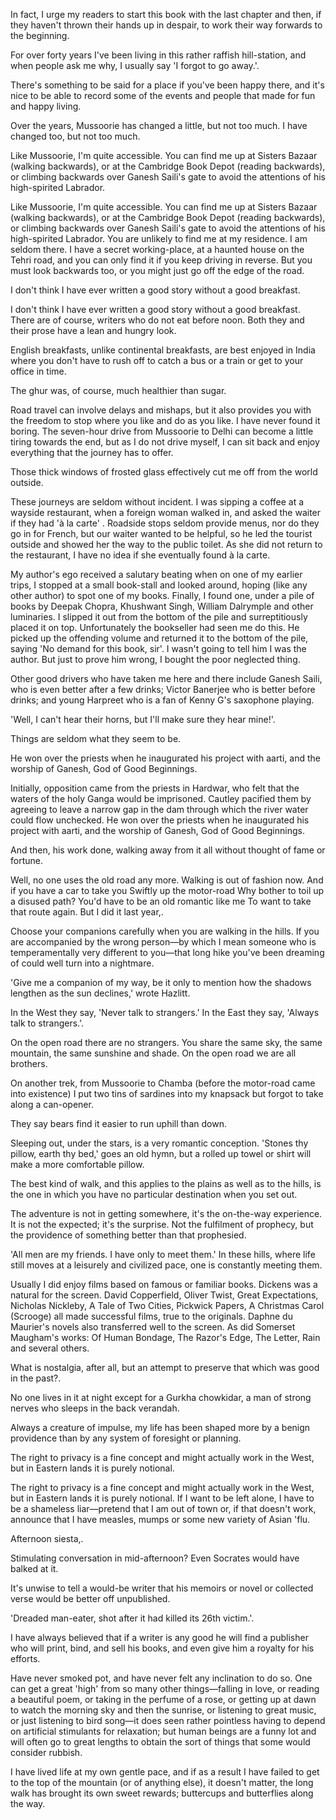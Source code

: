 

In fact, I urge my readers to start this book with the last chapter and then, if they haven't thrown their hands up in despair, to work their way forwards to the beginning.

For over forty years I've been living in this rather raffish hill-station, and when people ask me why, I usually say 'I forgot to go away.'.

There's something to be said for a place if you've been happy there, and it's nice to be able to record some of the events and people that made for fun and happy living.

Over the years, Mussoorie has changed a little, but not too much. I have changed too, but not too much.

Like Mussoorie, I'm quite accessible. You can find me up at Sisters Bazaar (walking backwards), or at the Cambridge Book Depot (reading backwards), or climbing backwards over Ganesh Saili's gate to avoid the attentions of his high-spirited Labrador.

Like Mussoorie, I'm quite accessible. You can find me up at Sisters Bazaar (walking backwards), or at the Cambridge Book Depot (reading backwards), or climbing backwards over Ganesh Saili's gate to avoid the attentions of his high-spirited Labrador. You are unlikely to find me at my residence. I am seldom there. I have a secret working-place, at a haunted house on the Tehri road, and you can only find it if you keep driving in reverse. But you must look backwards too, or you might just go off the edge of the road.

I don't think I have ever written a good story without a good breakfast.

I don't think I have ever written a good story without a good breakfast. There are of course, writers who do not eat before noon. Both they and their prose have a lean and hungry look.

English breakfasts, unlike continental breakfasts, are best enjoyed in India where you don't have to rush off to catch a bus or a train or get to your office in time.

The ghur was, of course, much healthier than sugar.

Road travel can involve delays and mishaps, but it also provides you with the freedom to stop where you like and do as you like. I have never found it boring. The seven-hour drive from Mussoorie to Delhi can become a little tiring towards the end, but as I do not drive myself, I can sit back and enjoy everything that the journey has to offer.

Those thick windows of frosted glass effectively cut me off from the world outside.

These journeys are seldom without incident. I was sipping a coffee at a wayside restaurant, when a foreign woman walked in, and asked the waiter if they had 'à la carte' . Roadside stops seldom provide menus, nor do they go in for French, but our waiter wanted to be helpful, so he led the tourist outside and showed her the way to the public toilet. As she did not return to the restaurant, I have no idea if she eventually found à la carte.

My author's ego received a salutary beating when on one of my earlier trips, I stopped at a small book-stall and looked around, hoping (like any other author) to spot one of my books. Finally, I found one, under a pile of books by Deepak Chopra, Khushwant Singh, William Dalrymple and other luminaries. I slipped it out from the bottom of the pile and surreptitiously placed it on top. Unfortunately the bookseller had seen me do this. He picked up the offending volume and returned it to the bottom of the pile, saying 'No demand for this book, sir'. I wasn't going to tell him I was the author. But just to prove him wrong, I bought the poor neglected thing.

Other good drivers who have taken me here and there include Ganesh Saili, who is even better after a few drinks; Victor Banerjee who is better before drinks; and young Harpreet who is a fan of Kenny G's saxophone playing.

'Well, I can't hear their horns, but I'll make sure they hear mine!'.

Things are seldom what they seem to be.

He won over the priests when he inaugurated his project with aarti, and the worship of Ganesh, God of Good Beginnings.

Initially, opposition came from the priests in Hardwar, who felt that the waters of the holy Ganga would be imprisoned. Cautley pacified them by agreeing to leave a narrow gap in the dam through which the river water could flow unchecked. He won over the priests when he inaugurated his project with aarti, and the worship of Ganesh, God of Good Beginnings.

And then, his work done, walking away from it all without thought of fame or fortune.

Well, no one uses the old road any more. Walking is out of fashion now. And if you have a car to take you Swiftly up the motor-road Why bother to toil up a disused path? You'd have to be an old romantic like me To want to take that route again. But I did it last year,.

Choose your companions carefully when you are walking in the hills. If you are accompanied by the wrong person—by which I mean someone who is temperamentally very different to you—that long hike you've been dreaming of could well turn into a nightmare.

'Give me a companion of my way, be it only to mention how the shadows lengthen as the sun declines,' wrote Hazlitt.

In the West they say, 'Never talk to strangers.' In the East they say, 'Always talk to strangers.'.

On the open road there are no strangers. You share the same sky, the same mountain, the same sunshine and shade. On the open road we are all brothers.

On another trek, from Mussoorie to Chamba (before the motor-road came into existence) I put two tins of sardines into my knapsack but forgot to take along a can-opener.

They say bears find it easier to run uphill than down.

Sleeping out, under the stars, is a very romantic conception. 'Stones thy pillow, earth thy bed,' goes an old hymn, but a rolled up towel or shirt will make a more comfortable pillow.

The best kind of walk, and this applies to the plains as well as to the hills, is the one in which you have no particular destination when you set out.

The adventure is not in getting somewhere, it's the on-the-way experience. It is not the expected; it's the surprise. Not the fulfilment of prophecy, but the providence of something better than that prophesied.

'All men are my friends. I have only to meet them.' In these hills, where life still moves at a leisurely and civilized pace, one is constantly meeting them.

Usually I did enjoy films based on famous or familiar books. Dickens was a natural for the screen. David Copperfield, Oliver Twist, Great Expectations, Nicholas Nickleby, A Tale of Two Cities, Pickwick Papers, A Christmas Carol (Scrooge) all made successful films, true to the originals. Daphne du Maurier's novels also transferred well to the screen. As did Somerset Maugham's works: Of Human Bondage, The Razor's Edge, The Letter, Rain and several others.

What is nostalgia, after all, but an attempt to preserve that which was good in the past?.

No one lives in it at night except for a Gurkha chowkidar, a man of strong nerves who sleeps in the back verandah.

Always a creature of impulse, my life has been shaped more by a benign providence than by any system of foresight or planning.

The right to privacy is a fine concept and might actually work in the West, but in Eastern lands it is purely notional.

The right to privacy is a fine concept and might actually work in the West, but in Eastern lands it is purely notional. If I want to be left alone, I have to be a shameless liar—pretend that I am out of town or, if that doesn't work, announce that I have measles, mumps or some new variety of Asian 'flu.

Afternoon siesta,.

Stimulating conversation in mid-afternoon? Even Socrates would have balked at it.

It's unwise to tell a would-be writer that his memoirs or novel or collected verse would be better off unpublished.

'Dreaded man-eater, shot after it had killed its 26th victim.'.

I have always believed that if a writer is any good he will find a publisher who will print, bind, and sell his books, and even give him a royalty for his efforts.

Have never smoked pot, and have never felt any inclination to do so. One can get a great 'high' from so many other things—falling in love, or reading a beautiful poem, or taking in the perfume of a rose, or getting up at dawn to watch the morning sky and then the sunrise, or listening to great music, or just listening to bird song—it does seen rather pointless having to depend on artificial stimulants for relaxation; but human beings are a funny lot and will often go to great lengths to obtain the sort of things that some would consider rubbish.

I have lived life at my own gentle pace, and if as a result I have failed to get to the top of the mountain (or of anything else), it doesn't matter, the long walk has brought its own sweet rewards; buttercups and butterflies along the way.


